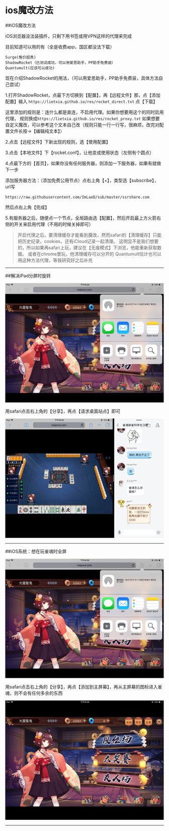 ios魔改方法
=============

##iOS魔改方法

iOS浏览器没法装插件，只剩下用书签或用VPN这样的代理来完成

目前知道可以用的有（全是收费app，国区都没法下载）

    Surge(售价超贵)
    ShadowRocket（已测试成功，可以用爱思助手，PP助手免费装）
    Quantumult(应该可以成功)


现在介绍ShadowRocket的用法，（可以用爱思助手，PP助手免费装，具体方法自己尝试）

1.打开ShadowRocket，点最下方切换到【配置】，再【远程文件】那，点【添加配置】输入
`https://lietxia.github.io/res/rocket_direct.txt` 点【下载】

这里添加的规则是：连什么都是直连，不启用代理。如果你想要用这个的同时启用代理，
规则换成`https://lietxia.github.io/res/rocket_proxy.txt`
如果想要自定义魔改，可以参考这个文本自己改（规则只能一行一行写，很麻烦，改完对配置文件长按->【编辑纯文本】）

2.点击【远程文件】下新出现的规则，选【使用配置】

3.点击【本地文件】下【rocket.conf】，让他变成使用状态（左侧有个圆点）

4.点最下方的【首页】，如果你没有任何服务器，则添加一下服务器，如果有就做下一步

添加服务器方法：（添加免费公用节点）点右上角【+】，类型选【subscribe】，url写

`https://raw.githubusercontent.com/ImLaoD/sub/master/ssrshare.com`

然后点右上角【完成】

5.有服务器之后，随便点一个节点，全局路由选【配置】，然后开启最上方火箭右侧的开关来启用代理（不用的时候关掉即可）

> 开启代理之后，要清理缓存才能看到魔改，然而safari的【清理缓存】只能把历史纪录，cookies，还有iCloud记录一起清理。
> 这明显不是我们想要的，所以如果再safari上玩，建议在【无痕模式】下浏览，他能重新获取数据。
> 或者在chrome里玩，他清理缓存可以分开的
> Quantumult估计也可以用这种方法代理，等我研究好之后补充

---

##解决iPad分屏时旋转

![](img/011.png)

用safari点击右上角的【分享】，再点【请求桌面站点】即可

![](img/010.png)

----

##iOS系统：想在玩雀魂时全屏

![](img/011.png)

用safari点击右上角的【分享】，再点【添加到主屏幕】，再从主屏幕的图标进入雀魂，则不会有任何多余的东西

![](img/009.png)

----